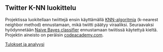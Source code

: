 ## Twitter K-NN luokittelu

Projektissa luokitellaan twiittejä ensin käyttämällä [KNN-algoritmia](https://en.wikipedia.org/wiki/K-nearest_neighbors_algorithm) (k-nearest neighbor method) ennustamaan, mikä twiitti päätyy viraaliksi. Seuraavaksi hyödynnetään [Naive Bayes classifier](https://en.wikipedia.org/wiki/Naive_Bayes_classifier) ennustamaan twiitissä käytettyä kieltä.  Projektin aineisto on peräisin [codeacademy.com](https://www.codecademy.com).

[Tulokset ja analyysi](/dokumentaatio/tulokset.MD)
